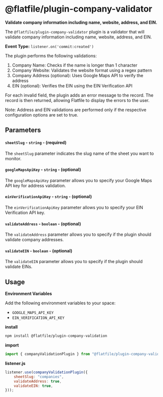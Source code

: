 <!-- START_INFOCARD -->

# @flatfile/plugin-company-validator
**Validate company information including name, website, address, and EIN.**

The `@flatfile/plugin-company-validator` plugin is a validator that will validate company information including name, website, address, and EIN.

**Event Type:**
`listener.on('commit:created')`

<!-- END_INFOCARD -->


The plugin performs the following validations:

1. Company Name: Checks if the name is longer than 1 character
2. Company Website: Validates the website format using a regex pattern
3. Company Address (optional): Uses Google Maps API to verify the address
4. EIN (optional): Verifies the EIN using the EIN Verification API

For each invalid field, the plugin adds an error message to the record. The record is then returned, allowing Flatfile to display the errors to the user.

Note: Address and EIN validations are performed only if the respective configuration options are set to true.


## Parameters

#### `sheetSlug` - `string` - (required)

The `sheetSlug` parameter indicates the slug name of the sheet you want to monitor.

#### `googleMapsApiKey` - `string` - (optional)

The `googleMapsApiKey` parameter allows you to specify your Google Maps API key for address validation.

#### `einVerificationApiKey` - `string` - (optional)

The `einVerificationApiKey` parameter allows you to specify your EIN Verification API key.

#### `validateAddress` - `boolean` - (optional)

The `validateAddress` parameter allows you to specify if the plugin should validate company addresses.

#### `validateEIN` - `boolean` - (optional)

The `validateEIN` parameter allows you to specify if the plugin should validate EINs.


## Usage

**Environment Variables**

Add the following environment variables to your space:

- `GOOGLE_MAPS_API_KEY`
- `EIN_VERIFICATION_API_KEY`

**install**
```bash
npm install @flatfile/plugin-company-validation
```

**import**
```js
import { companyValidationPlugin } from "@flatfile/plugin-company-validation";
```

**listener.js**
```js 
listener.use(companyValidationPlugin({
    sheetSlug: "companies",
    validateAddress: true,
    validateEIN: true,
}));
```
